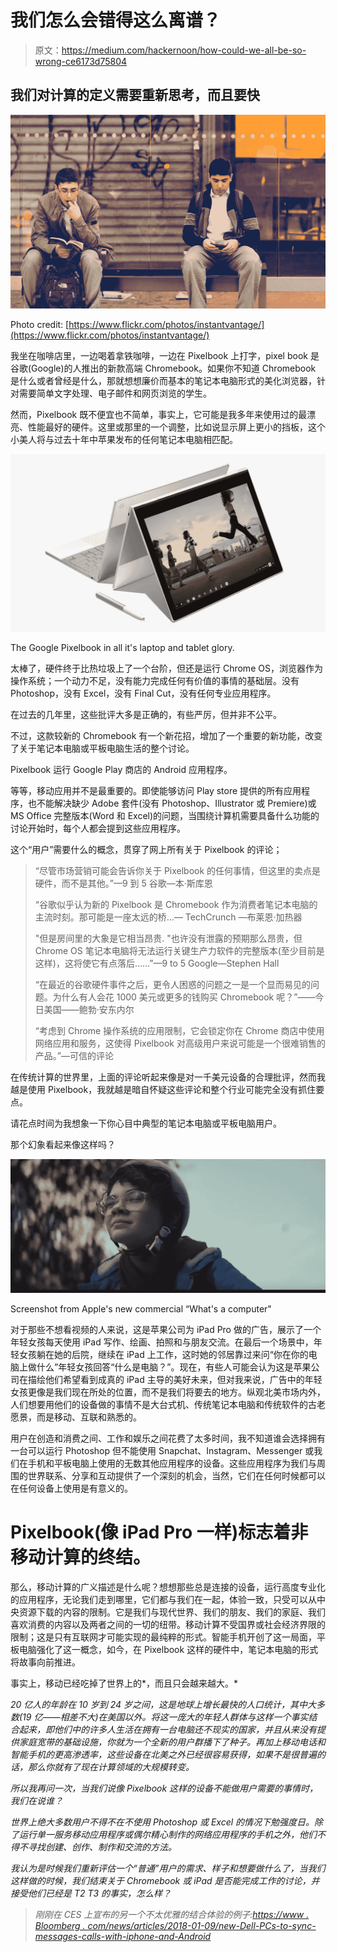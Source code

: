 # 我们怎么会错得这么离谱？

> 原文：<https://medium.com/hackernoon/how-could-we-all-be-so-wrong-ce6173d75804>

## 我们对计算的定义需要重新思考，而且要快

![](img/0753a201a4db640c86cabf6b1f44efd4.png)

Photo credit: [https://www.flickr.com/photos/instantvantage/](https://www.flickr.com/photos/instantvantage/)

我坐在咖啡店里，一边喝着拿铁咖啡，一边在 Pixelbook 上打字，pixel book 是谷歌(Google)的人推出的新款高端 Chromebook。如果你不知道 Chromebook 是什么或者曾经是什么，那就想想廉价而基本的笔记本电脑形式的美化浏览器，针对需要简单文字处理、电子邮件和网页浏览的学生。

然而，Pixelbook 既不便宜也不简单，事实上，它可能是我多年来使用过的最漂亮、性能最好的硬件。这里或那里的一个调整，比如说显示屏上更小的挡板，这个小美人将与过去十年中苹果发布的任何笔记本电脑相匹配。

![](img/fd95a76ad4a0e13b0cf13be4773fb622.png)

The Google Pixelbook in all it's laptop and tablet glory.

太棒了，硬件终于比热垃圾上了一个台阶，但还是运行 Chrome OS，浏览器作为操作系统；一个动力不足，没有能力完成任何有价值的事情的基础层。没有 Photoshop，没有 Excel，没有 Final Cut，没有任何专业应用程序。

在过去的几年里，这些批评大多是正确的，有些严厉，但并非不公平。

不过，这款较新的 Chromebook 有一个新花招，增加了一个重要的新功能，改变了关于笔记本电脑或平板电脑生活的整个讨论。

Pixelbook 运行 Google Play 商店的 Android 应用程序。

等等，移动应用并不是最重要的。即使能够访问 Play store 提供的所有应用程序，也不能解决缺少 Adobe 套件(没有 Photoshop、Illustrator 或 Premiere)或 MS Office 完整版本(Word 和 Excel)的问题，当围绕计算机需要具备什么功能的讨论开始时，每个人都会提到这些应用程序。

这个“用户”需要什么的概念，贯穿了网上所有关于 Pixelbook 的评论；

> “尽管市场营销可能会告诉你关于 Pixelbook 的任何事情，但这里的卖点是硬件，而不是其他。”—9 到 5 谷歌—本·斯库恩
> 
> “谷歌似乎认为新的 Pixelbook 是 Chromebook 作为消费者笔记本电脑的主流时刻。那可能是一座太远的桥…— TechCrunch —布莱恩·加热器
> 
> "但是房间里的大象是它相当昂贵. "也许没有泄露的预期那么昂贵，但 Chrome OS 笔记本电脑将无法运行关键生产力软件的完整版本(至少目前是这样)，这将使它有点落后……”—9 to 5 Google—Stephen Hall
> 
> “在最近的谷歌硬件事件之后，更令人困惑的问题之一是一个显而易见的问题。为什么有人会花 1000 美元或更多的钱购买 Chromebook 呢？”——今日美国——鲍勃·安东内尔
> 
> “考虑到 Chrome 操作系统的应用限制，它会锁定你在 Chrome 商店中使用网络应用和服务，这使得 Pixelbook 对高级用户来说可能是一个很难销售的产品。”—可信的评论

在传统计算的世界里，上面的评论听起来像是对一千美元设备的合理批评，然而我越是使用 Pixelbook，我就越是暗自怀疑这些评论和整个行业可能完全没有抓住要点。

请花点时间为我想象一下你心目中典型的笔记本电脑或平板电脑用户。

那个幻象看起来像这样吗？

![](img/af53afa75af9246a2d44dc8b69f7e11f.png)

Screenshot from Apple's new commercial “What's a computer"

对于那些不想看视频的人来说，这是苹果公司为 iPad Pro 做的广告，展示了一个年轻女孩每天使用 iPad 写作、绘画、拍照和与朋友交流。在最后一个场景中，年轻女孩躺在她的后院，继续在 iPad 上工作，这时她的邻居靠过来问“你在你的电脑上做什么”年轻女孩回答“什么是电脑？”。现在，有些人可能会认为这是苹果公司在描绘他们希望看到成真的 iPad 主导的美好未来，但对我来说，广告中的年轻女孩更像是我们现在所处的位置，而不是我们将要去的地方。纵观北美市场内外，人们想要用他们的设备做的事情不是大台式机、传统笔记本电脑和传统软件的古老愿景，而是移动、互联和熟悉的。

用户在创造和消费之间、工作和娱乐之间花费了太多时间，我不知道谁会选择拥有一台可以运行 Photoshop 但不能使用 Snapchat、Instagram、Messenger 或我们在手机和平板电脑上使用的无数其他应用程序的设备。这些应用程序为我们与周围的世界联系、分享和互动提供了一个深刻的机会，当然，它们在任何时候都可以在任何设备上使用是有意义的。

# Pixelbook(像 iPad Pro 一样)标志着非移动计算的终结。

那么，移动计算的广义描述是什么呢？想想那些总是连接的设备，运行高度专业化的应用程序，无论我们走到哪里，它们都与我们在一起，体验一致，只受可以从中央资源下载的内容的限制。它是我们与现代世界、我们的朋友、我们的家庭、我们喜欢消费的内容以及两者之间的一切的纽带。移动计算不受国界或社会经济界限的限制；这是只有互联网才可能实现的最纯粹的形式。智能手机开创了这一局面，平板电脑强化了这一概念，如今，在 Pixelbook 这样的硬件中，笔记本电脑的形式将故事向前推进。

事实上，移动已经吃掉了世界上的*，而且只会越来越大。*

*20 亿人的年龄在 10 岁到 24 岁之间，这是地球上增长最快的人口统计，其中大多数(19 亿——相差不大)在美国以外。将这一庞大的年轻人群体与这样一个事实结合起来，即他们中的许多人生活在拥有一台电脑还不现实的国家，并且从来没有提供家庭宽带的基础设施，你就为一个全新的用户群播下了种子。再加上移动电话和智能手机的更高渗透率，这些设备在北美之外已经很容易获得，如果不是很普遍的话，那么你就有了现在计算领域的大规模转变。*

*所以我再问一次，当我们说像 Pixelbook 这样的设备不能做用户需要的事情时，我们在说谁？*

*世界上绝大多数用户不得不在不使用 Photoshop 或 Excel 的情况下勉强度日。除了运行单一服务移动应用程序或偶尔精心制作的网络应用程序的手机之外，他们不得不寻找创建、创作、制作和交流的方法。*

*我认为是时候我们重新评估一个“普通”用户的需求、样子和想要做什么了，当我们这样做的时候，我们结束关于 Chromebook 或 iPad 是否能完成工作的讨论，并接受他们已经是 T2 T3 的事实，怎么样？*

> *刚刚在 CES 上宣布的另一个不太优雅的结合体验的例子:[https://www . Bloomberg . com/news/articles/2018-01-09/new-Dell-PCs-to-sync-messages-calls-with-iphone-and-Android](https://www.bloomberg.com/news/articles/2018-01-09/new-dell-pcs-to-sync-messages-calls-with-iphone-and-android)*